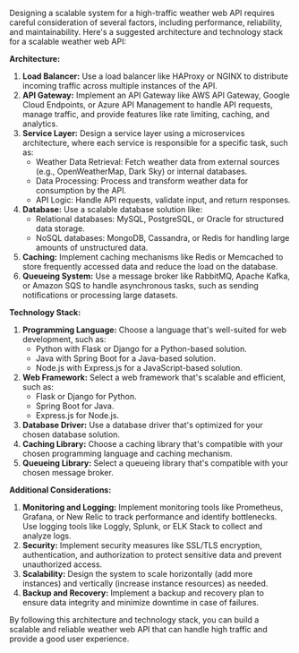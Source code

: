 Designing a scalable system for a high-traffic weather web API requires careful consideration of several factors, including performance, reliability, and maintainability. Here's a suggested architecture and technology stack for a scalable weather web API:

**Architecture:**

1. **Load Balancer:** Use a load balancer like HAProxy or NGINX to distribute incoming traffic across multiple instances of the API.
2. **API Gateway:** Implement an API Gateway like AWS API Gateway, Google Cloud Endpoints, or Azure API Management to handle API requests, manage traffic, and provide features like rate limiting, caching, and analytics.
3. **Service Layer:** Design a service layer using a microservices architecture, where each service is responsible for a specific task, such as:
	* Weather Data Retrieval: Fetch weather data from external sources (e.g., OpenWeatherMap, Dark Sky) or internal databases.
	* Data Processing: Process and transform weather data for consumption by the API.
	* API Logic: Handle API requests, validate input, and return responses.
4. **Database:** Use a scalable database solution like:
	* Relational databases: MySQL, PostgreSQL, or Oracle for structured data storage.
	* NoSQL databases: MongoDB, Cassandra, or Redis for handling large amounts of unstructured data.
5. **Caching:** Implement caching mechanisms like Redis or Memcached to store frequently accessed data and reduce the load on the database.
6. **Queueing System:** Use a message broker like RabbitMQ, Apache Kafka, or Amazon SQS to handle asynchronous tasks, such as sending notifications or processing large datasets.

**Technology Stack:**

1. **Programming Language:** Choose a language that's well-suited for web development, such as:
	* Python with Flask or Django for a Python-based solution.
	* Java with Spring Boot for a Java-based solution.
	* Node.js with Express.js for a JavaScript-based solution.
2. **Web Framework:** Select a web framework that's scalable and efficient, such as:
	* Flask or Django for Python.
	* Spring Boot for Java.
	* Express.js for Node.js.
3. **Database Driver:** Use a database driver that's optimized for your chosen database solution.
4. **Caching Library:** Choose a caching library that's compatible with your chosen programming language and caching mechanism.
5. **Queueing Library:** Select a queueing library that's compatible with your chosen message broker.

**Additional Considerations:**

1. **Monitoring and Logging:** Implement monitoring tools like Prometheus, Grafana, or New Relic to track performance and identify bottlenecks. Use logging tools like Loggly, Splunk, or ELK Stack to collect and analyze logs.
2. **Security:** Implement security measures like SSL/TLS encryption, authentication, and authorization to protect sensitive data and prevent unauthorized access.
3. **Scalability:** Design the system to scale horizontally (add more instances) and vertically (increase instance resources) as needed.
4. **Backup and Recovery:** Implement a backup and recovery plan to ensure data integrity and minimize downtime in case of failures.

By following this architecture and technology stack, you can build a scalable and reliable weather web API that can handle high traffic and provide a good user experience.
